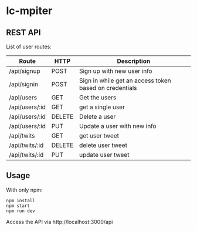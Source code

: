 # lc-mpiter

## REST API

List of user routes:

Route | HTTP | Description
----- | ---- | -----------
/api/signup | POST | Sign up with new user info
/api/signin | POST | Sign in while get an access token based on credentials
/api/users | GET | Get the users
/api/users/:id | GET | get a single user
/api/users/:id | DELETE | Delete a user
/api/users/:id | PUT | Update a user with new info
/api/twits | GET | get user tweet
/api/twits/:id | DELETE | delete user tweet
/api/twits/:id | PUT | update user tweet


## Usage
With only npm:
```
npm install
npm start
npm run dev

```
Access the API via http://localhost:3000/api

